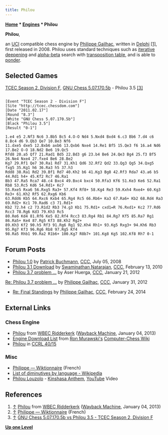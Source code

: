 ```yaml
---
title: Philou
---
```

**[Home](Home "Home") \* [Engines](Engines "Engines") \* Philou**


**Philou**,  

an [UCI](UCI "UCI") compatible chess engine by [Philippe Gailhac](Philippe_Gailhac "Philippe Gailhac"), written in [Delphi](Delphi "Delphi") <a id="cite-note-1" href="#cite-ref-1">[1]</a>, first released in 2008.
Philou uses standard techniques such as [iterative deepening](Iterative_Deepening "Iterative Deepening") and [alpha-beta](Alpha-Beta "Alpha-Beta") search with [transposition table](Transposition_Table "Transposition Table"), and is able to [ponder](Pondering "Pondering").



## Selected Games


[TCEC Season 2, Division F](TCEC_Season_2#Division_F "TCEC Season 2"), [GNU Chess 5.07.170.5b](GNU_Chess "GNU Chess") - Philou 3.5 <a id="cite-note-3" href="#cite-ref-3">[3]</a>




```

[Event "TCEC Season 2 - Division F"]
[Site "http://tcec.chessdom.com"]
[Date "2011.02.17"]
[Round "8.3"]
[White "GNU Chess 5.07.170.5b"]
[Black "Philou 3.5"]
[Result "0-1"]

1.e4 e5 2.Nf3 Nc6 3.Bb5 Bc5 4.O-O Nd4 5.Nxd4 Bxd4 6.c3 Bb6 7.d4 c6 8.Bc4 d6 9.Qb3 Qe7 10.Be3 Nf6 
11.dxe5 dxe5 12.Bxb6 axb6 13.Qxb6 Nxe4 14.Re1 Bf5 15.Qe3 f6 16.a4 Nd6 17.Be2 O-O 18.Nd2 Be6 19.Qc5 
Rfd8 20.a5 Qf7 21.Rad1 Bd5 22.Bd3 g6 23.b4 Be6 24.Qe3 Bg4 25.f3 Bf5 26.Ne4 Nxe4 27.fxe4 Be6 28.Be2 
Kg7 29.Rf1 Qe7 30.Ra1 Rd7 31.Kh1 Qd6 32.Rf2 Qd2 33.Qg3 Qg5 34.Qxg5 fxg5 35.Kg1 h6 36.Ra3 h5 37.h3 
Rdd8 38.Ra1 Rd2 39.Bf1 Rd7 40.Kh2 b6 41.Kg3 Bg8 42.Rf3 Rda7 43.a6 b5 44.Rd1 h4+ 45.Kf2 Rc7 46.Ra1 
Bb3 47.Ra5 Rca7 48.c4 Bxc4 49.Bxc4 bxc4 50.Rfa3 Kf6 51.Ke3 Ke6 52.Ra1 Rb8 53.Rc5 Kd6 54.Rd1+ Kc7 
55.Rxe5 Rxa6 56.Rxg5 Ra3+ 57.Kf4 Rf8+ 58.Kg4 Re3 59.Kxh4 Rxe4+ 60.Kg3 Re3+ 61.Kh2 Rf5 62.Rxg6 Kb6 
63.Rdd6 Kb5 64.Rxc6 Kxb4 65.Rg4 Rc5 66.Rb6+ Ka3 67.Ra6+ Kb2 68.Rd4 Ra3 69.Rd2+ Kc1 70.Rad6 c3 71.Rd1+
Kb2 72.h4 c2 73.R1d2 Rb3 74.g3 Kb1 75.Rd1+ cxd1=R 76.Rxd1+ Kc2 77.Rd6 Rcc3 78.Rg6 Kd3 79.Kh3 Rc5 
80.Re6 Kd4 81.Rf6 Ke5 82.Rf4 Rcc3 83.Rg4 Rb1 84.Rg7 Kf5 85.Ra7 Rg1 86.Ra5+ Ke4 87.Rg5 Kf3 88.Kh2 Rg2+ 
89.Kh3 Kf2 90.h5 Rf3 91.Rg6 Rg1 92.Kh4 Rh1+ 93.Kg5 Rxg3+ 94.Kh6 Rb3 95.Rg7 Kf3 96.Rg6 Rb8 97.Rg5 Kf4 
98.Ra5 Rhb1 99.Ra2 R1b6+ 100.Kg7 R8b7+ 101.Kg8 Kg5 102.Kf8 Rh7 0-1

```

## Forum Posts


* [Philou 1.0](http://www.talkchess.com/forum3/viewtopic.php?f=2&t=22152) by [Patrick Buchmann](Patrick_Buchmann "Patrick Buchmann"), [CCC](CCC "CCC"), July 05, 2008
* [Philou 3.1 Download](http://www.talkchess.com/forum3/viewtopic.php?f=2&t=32582) by [Swaminathan Natarajan](Swaminathan_Natarajan "Swaminathan Natarajan"), [CCC](CCC "CCC"), February 13, 2010
* [Philou 3.7 problem ...](http://www.talkchess.com/forum3/viewtopic.php?f=2&t=42099) by Aser Huerga, [CCC](CCC "CCC"), January 21, 2012


 [Re: Philou 3.7 problem ...](http://www.talkchess.com/forum3/viewtopic.php?f=2&t=42099&start=9) by [Philippe Gailhac](Philippe_Gailhac "Philippe Gailhac"), [CCC](CCC "CCC"), January 31, 2012
* [Re: Final Standings](http://www.talkchess.com/forum3/viewtopic.php?f=6&t=51199&start=12) by [Philippe Gailhac](Philippe_Gailhac "Philippe Gailhac"), [CCC](CCC "CCC"), February 24, 2014


## External Links


### Chess Engine


* [Philou](https://web.archive.org/web/20130104213410/http://wbec-ridderkerk.nl:80/html/details1/Philou.html) from [WBEC Ridderkerk](WBEC "WBEC") ([Wayback Machine](https://en.wikipedia.org/wiki/Wayback_Machine), January 04, 2013)
* [Engine Download List](http://www.computer-chess.org/doku.php?id=computer_chess:wiki:download:engine_download_list) from [Ron Murawski's](Ron_Murawski "Ron Murawski") [Computer-Chess Wiki](http://computer-chess.org/doku.php?id=home)
* [Philou](https://ccrl.chessdom.com/ccrl/4040/cgi/compare_engines.cgi?family=Philou&print=Rating+list&print=Results+table&print=LOS+table&print=Ponder+hit+table&print=Eval+difference+table&print=Comopp+gamenum+table&print=Overlap+table&print=Score+with+common+opponents) in [CCRL 40/15](CCRL "CCRL")


### Misc


* [Philippe — Wiktionnaire](https://fr.wiktionary.org/wiki/Philippe) (French)
* [List of diminutives by language - Wikipedia](https://en.wikipedia.org/wiki/List_of_diminutives_by_language#French)
* [Philou Louzolo](https://www.meanwhile.nl/artist/philou-louzolo/) - [Kinshasa Anthem](https://lumberjacksinhell.bandcamp.com/track/kinshasa-anthem), [YouTube](https://en.wikipedia.org/wiki/YouTube) Video


 
## References


1. <a id="cite-ref-1" href="#cite-note-1">↑</a> [Philou](https://web.archive.org/web/20130104213410/http://wbec-ridderkerk.nl:80/html/details1/Philou.html) from [WBEC Ridderkerk](WBEC "WBEC") ([Wayback Machine](https://en.wikipedia.org/wiki/Wayback_Machine), January 04, 2013)
2. <a id="cite-ref-2" href="#cite-note-2">↑</a> [Philippe — Wiktionnaire](https://fr.wiktionary.org/wiki/Philippe) (French)
3. <a id="cite-ref-3" href="#cite-note-3">↑</a> [GNU Chess 5.07.170.5b vs Philou 3.5 - TCEC Season 2, Division F](https://tcec-chess.com/#div=f&game=24&season=2)

**[Up one Level](Engines "Engines")**







 
